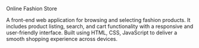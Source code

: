 Online Fashion Store

A front-end web application for browsing and selecting fashion products. It includes product listing, search, and cart functionality with a responsive and user-friendly interface. Built using HTML, CSS, JavaScript to deliver a smooth shopping experience across devices.
